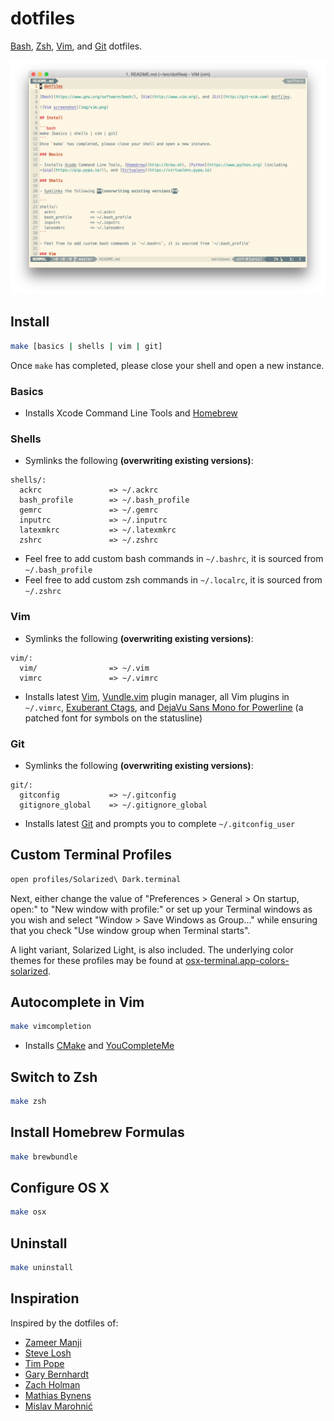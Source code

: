 # dotfiles

[Bash](https://www.gnu.org/software/bash/), [Zsh](http://www.zsh.org), [Vim](http://www.vim.org), and [Git](http://git-scm.com) dotfiles.

![Vim screenshot](img/vim.png)

## Install

```bash
make [basics | shells | vim | git]
```
Once `make` has completed, please close your shell and open a new instance.

### Basics

- Installs Xcode Command Line Tools and [Homebrew](http://brew.sh)

### Shells

- Symlinks the following **(overwriting existing versions)**:

```
shells/:
  ackrc               => ~/.ackrc
  bash_profile        => ~/.bash_profile
  gemrc               => ~/.gemrc
  inputrc             => ~/.inputrc
  latexmkrc           => ~/.latexmkrc
  zshrc               => ~/.zshrc
```

- Feel free to add custom bash commands in `~/.bashrc`, it is sourced from `~/.bash_profile`
- Feel free to add custom zsh commands in `~/.localrc`, it is sourced from `~/.zshrc`

### Vim

- Symlinks the following **(overwriting existing versions)**:

```
vim/:
  vim/                => ~/.vim
  vimrc               => ~/.vimrc
```

- Installs latest [Vim](http://www.vim.org), [Vundle.vim](https://github.com/gmarik/Vundle.vim) plugin manager, all Vim plugins in `~/.vimrc`, [Exuberant Ctags](http://ctags.sourceforge.net), and [DejaVu Sans Mono for Powerline](https://github.com/powerline/fonts/tree/master/DejaVuSansMono) (a patched font for symbols on the statusline)

### Git

- Symlinks the following **(overwriting existing versions)**:

```
git/:
  gitconfig           => ~/.gitconfig
  gitignore_global    => ~/.gitignore_global
```

- Installs latest [Git](http://git-scm.com) and prompts you to complete `~/.gitconfig_user`

## Custom Terminal Profiles

```bash
open profiles/Solarized\ Dark.terminal
```

Next, either change the value of "Preferences > General > On startup, open:" to "New window with profile:" or set up your Terminal windows as you wish and select "Window > Save Windows as Group…" while ensuring that you check "Use window group when Terminal starts".

A light variant, Solarized Light, is also included. The underlying color themes for these profiles may be found at [osx-terminal.app-colors-solarized](https://github.com/tomislav/osx-terminal.app-colors-solarized).

## Autocomplete in Vim

```bash
make vimcompletion
```

- Installs [CMake](http://www.cmake.org) and [YouCompleteMe](http://valloric.github.io/YouCompleteMe/)

## Switch to Zsh

```bash
make zsh
```

## Install Homebrew Formulas

```bash
make brewbundle
```

## Configure OS X

```bash
make osx
```

## Uninstall

```bash
make uninstall
```

## Inspiration

Inspired by the dotfiles of:

- [Zameer Manji](https://github.com/zmanji/dotfiles)
- [Steve Losh](https://bitbucket.org/sjl/dotfiles/src)
- [Tim Pope](https://github.com/tpope/tpope)
- [Gary Bernhardt](https://github.com/garybernhardt/dotfiles)
- [Zach Holman](https://github.com/holman/dotfiles)
- [Mathias Bynens](https://github.com/mathiasbynens/dotfiles)
- [Mislav Marohnić](https://github.com/mislav/vimfiles)
